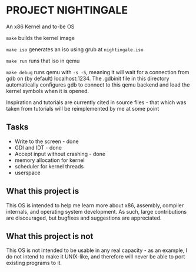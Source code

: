 PROJECT NIGHTINGALE
===================

An x86 Kernel and to-be OS

`make` builds the kernel image

`make iso` generates an iso using grub at `nightingale.iso`

`make run` runs that iso in qemu

`make debug` runs qemu with `-s -S`, meaning it will wait for a connection from gdb on (by default) localhost:1234.  The .gdbinit file in this directory automatically configures gdb to connect to this qemu backend and load the kernel symbols when it is opened.

Inspiration and tutorials are currently cited in source files - that which was taken from tutorials will be reimplemented by me at some point

Tasks
-----

- Write to the screen - done
- GDI and IDT - done
- Accept input without crashing - done
- memory allocation for kernel
- scheduler for kernel threads
- userspace

What this project is
--------------------

This OS is intended to help me learn more about x86, assembly, compiler internals, and operating system development.  As such, large contributions are discouraged, but bugfixes and suggestions are appreciated.

What this project is not
------------------------

This OS is not intended to be usable in any real capacity - as an example, I do not intend to make it UNIX-like, and therefore will never be able to port existing programs to it.
